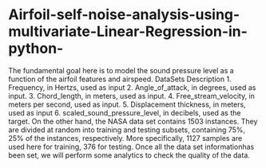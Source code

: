 # Airfoil-self-noise-analysis-using-multivariate-Linear-Regression-in-python-

The fundamental goal here is to model the sound pressure level as a function of the airfoil features and airspeed. 
DataSets Description
     1. Frequency, in Hertzs, used as input
     2. Angle_of_attack, in degrees, used as input.
     3. Chord_length, in meters, used as input.
     4. Free_stream_velocity, in meters per second, used as input.
     5. Displacement thickness, in meters, used as input
     6. scaled_sound_pressure_level, in decibels, used as the target.
On the other hand, the NASA data set contains 1503 instances. They are divided at random into training and testing subsets, containing 75%, 25% of the instances, 
respectively. More specifically, 1127 samples are used here for training, 376 for testing. Once all the data set informationhas been set, we will perform some analytics
to check the quality of the data. 
